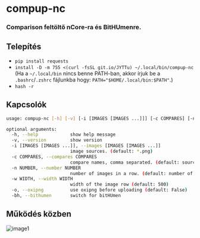 # compup-nc
### Comparison feltöltő nCore-ra és BitHUmenre.
## Telepítés
* `pip install requests`
* `install -D -m 755 <(curl -fsSL git.io/JYTTu) ~/.local/bin/compup-nc`\
(Ha a `~/.local/bin` nincs benne PATH-ban, akkor írjuk be a `.bashrc`/`.zshrc` fájlunkba hogy: `PATH="$HOME/.local/bin:$PATH"`.)
* `hash -r`
## Kapcsolók
```sh
usage: compup-nc [-h] [-v] [-i [IMAGES [IMAGES ...]]] [-c COMPARES] [-n NUMBER] [-w WIDTH] [-o] [-bh]

optional arguments:
  -h, --help            show help message
  -v, --version         show version
  -i [IMAGES [IMAGES ...]], --images [IMAGES [IMAGES ...]]
                        image sources. (default: *.png)
  -c COMPARES, --compares COMPARES
                        compare names, comma separated. (default: source, encode)
  -n NUMBER, --number NUMBER
                        number of images in a row. (default: number of compare names)
  -w WIDTH, --width WIDTH
                        width of the image row (default: 500)
  -o, --oxipng          use oxipng before uploading (default: False)
  -bh, --bithumen       switch for bitHUmen
```
## Működés közben
![image1](https://i.kek.sh/SYoTg3jMfk2.gif)
